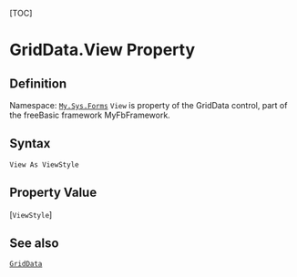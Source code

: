 [TOC]
# GridData.View Property

## Definition
Namespace: [`My.Sys.Forms`](My.Sys.Forms.md)
`View` is property of the GridData control, part of the freeBasic framework MyFbFramework.
## Syntax
```freeBasic
View As ViewStyle
```
## Property Value
[`ViewStyle`]
## See also
[`GridData`](GridData.md)
